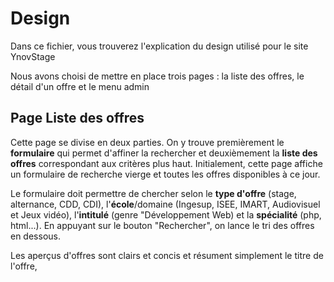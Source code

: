 Design
====================

Dans ce fichier, vous trouverez l'explication du design utilisé pour le site YnovStage

Nous avons choisi de mettre en place trois pages : la liste des offres, le détail d'un offre et le menu admin

Page Liste des offres
---------------------
Cette page se divise en deux parties. On y trouve premièrement le __formulaire__ qui permet d'affiner la rechercher et deuxièmement la __liste des offres__ correspondant aux critères plus haut. Initialement, cette page affiche un formulaire de recherche vierge et toutes les offres disponibles à ce jour.

Le formulaire doit permettre de chercher selon le __type d'offre__ (stage, alternance, CDD, CDI), l'__école__/domaine (Ingesup, ISEE, IMART, Audiovisuel et Jeux vidéo), l'__intitulé__ (genre "Développement Web) et la __spécialité__ (php, html...). En appuyant sur le bouton "Rechercher", on lance le tri des offres en dessous.

Les aperçus d'offres sont clairs et concis et résument simplement le titre de l'offre, 




